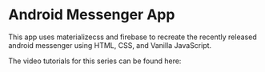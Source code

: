 # Android Messenger App

This app uses materializecss and firebase to recreate the 
recently released android messenger using HTML, CSS, and Vanilla JavaScript.

The video tutorials for this series can be found here:
